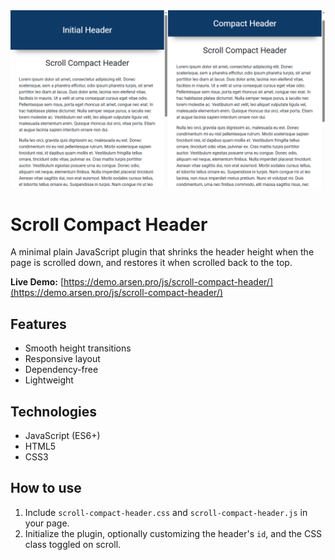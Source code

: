 <kbd>
    <img src="img/scroll-compact-header.png" alt="Scroll Compact Header">
</kbd>


# Scroll Compact Header
A minimal plain JavaScript plugin that shrinks the header height when the page is scrolled down,
and restores it when scrolled back to the top.

**Live Demo:**
[https://demo.arsen.pro/js/scroll-compact-header/](https://demo.arsen.pro/js/scroll-compact-header/)


## Features
* Smooth height transitions
* Responsive layout
* Dependency-free
* Lightweight


## Technologies
* JavaScript (ES6+)
* HTML5
* CSS3


## How to use
1. Include `scroll-compact-header.css` and `scroll-compact-header.js` in your page.
2. Initialize the plugin, optionally customizing the header's `id`, and the CSS class toggled on scroll.